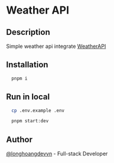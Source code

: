 # Weather API

## Description

Simple weather api integrate [WeatherAPI](https://www.weatherapi.com/)

## Installation

```bash
  pnpm i
```

## Run in local

```bash
  cp .env.example .env
```

```bash
  pnpm start:dev
```

## Author

[@longhoangdevvn](https://github.com/longhoangdevvn) - Full-stack Developer